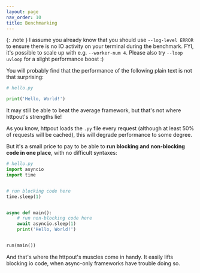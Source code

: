 ```yaml
---
layout: page
nav_order: 10
title: Benchmarking
---
```


{: .note }
I assume you already know that you should use `--log-level ERROR` to ensure there is no IO activity on your terminal during the benchmark. FYI, it's possible to scale up with e.g. `--worker-num 4`. Please also try `--loop uvloop` for a slight performance boost :)

You will probably find that the performance of the following plain text is not that surprising:
```python
# hello.py

print('Hello, World!')
```

It may still be able to beat the average framework, but that's not where httpout's strengths lie!

As you know, httpout loads the `.py` file every request (although at least 50% of requests will be cached), this will degrade performance to some degree.

But it's a small price to pay to be able to **run blocking and non-blocking code in one place**, with no difficult syntaxes:
```python
# hello.py
import asyncio
import time


# run blocking code here
time.sleep(1)


async def main():
    # run non-blocking code here
    await asyncio.sleep(1)
    print('Hello, World!')


run(main())
```

And that's where the httpout's muscles come in handy. It easily lifts blocking io code, when async-only frameworks have trouble doing so.
